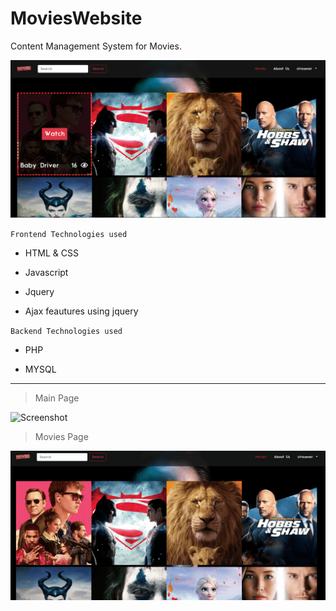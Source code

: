 # MoviesWebsite

Content Management System for Movies.

![Screenshot](Untitled.png)

`Frontend Technologies used`

- HTML & CSS

- Javascript

- Jquery 

- Ajax feautures using jquery

`Backend Technologies used`

- PHP

- MYSQL

---

>Main Page

![Screenshot](mainpage.gif)

>Movies Page

![Screenshot](movies.gif)
